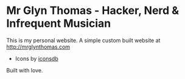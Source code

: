 # Mr Glyn Thomas - Hacker, Nerd & Infrequent Musician

This is my personal website. A simple custom built website at http://mrglynthomas.com

- Icons by [iconsdb](http://www.iconsdb.com)

Built with love.
